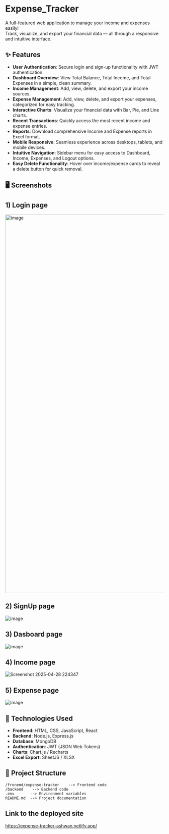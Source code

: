 # Expense_Tracker

A full-featured web application to manage your income and expenses easily!  
Track, visualize, and export your financial data — all through a responsive and intuitive interface.

## ✨ Features

- **User Authentication**: Secure login and sign-up functionality with JWT authentication.
- **Dashboard Overview**: View Total Balance, Total Income, and Total Expenses in a simple, clean summary.
- **Income Management**: Add, view, delete, and export your income sources.
- **Expense Management**: Add, view, delete, and export your expenses, categorized for easy tracking.
- **Interactive Charts**: Visualize your financial data with Bar, Pie, and Line charts.
- **Recent Transactions**: Quickly access the most recent income and expense entries.
- **Reports**: Download comprehensive Income and Expense reports in Excel format.
- **Mobile Responsive**: Seamless experience across desktops, tablets, and mobile devices.
- **Intuitive Navigation**: Sidebar menu for easy access to Dashboard, Income, Expenses, and Logout options.
- **Easy Delete Functionality**: Hover over income/expense cards to reveal a delete button for quick removal.

## 🖥️ Screenshots

## 1) Login page
   <img width="1920" height="1200" alt="image" src="https://github.com/user-attachments/assets/999cf1f5-1ef2-4440-88ea-540161e2f4bd" />

   
## 2) SignUp page
   ![image](https://github.com/user-attachments/assets/95020e0c-7d79-4583-9567-72cad01d3fb9)
 
## 3) Dasboard page
   ![image](https://github.com/user-attachments/assets/219a2517-7934-41bd-8046-16329939deb8)

## 4) Income page
   ![Screenshot 2025-04-28 224347](https://github.com/user-attachments/assets/9fe836e3-1c7f-42d2-a415-57bf29c4c9f3)

## 5) Expense page
   ![image](https://github.com/user-attachments/assets/c6048fc2-c32b-4464-836c-ac16f3be826e)



## 🚀 Technologies Used

- **Frontend**: HTML, CSS, JavaScript, React
- **Backend**: Node.js, Express.js
- **Database**: MongoDB
- **Authentication**: JWT (JSON Web Tokens)
- **Charts**: Chart.js / Recharts
- **Excel Export**: SheetJS / XLSX


## 📑 Project Structure

```
/fronend/expense-tracker    --> Frontend code
/backend    --> Backend code
.env       --> Environment variables
README.md  --> Project documentation
```

## Link to the deployed site
https://expense-tracker-ashwan.netlify.app/
